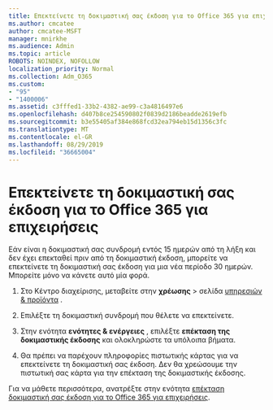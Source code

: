 ```yaml
---
title: Επεκτείνετε τη δοκιμαστική σας έκδοση για το Office 365 για επιχειρήσεις
ms.author: cmcatee
author: cmcatee-MSFT
manager: mnirkhe
ms.audience: Admin
ms.topic: article
ROBOTS: NOINDEX, NOFOLLOW
localization_priority: Normal
ms.collection: Adm_O365
ms.custom:
- "95"
- "1400006"
ms.assetid: c3fffed1-33b2-4382-ae99-c3a4816497e6
ms.openlocfilehash: d407b8ce254590802f0839d2186beadde2619efb
ms.sourcegitcommit: b3e55405af384e868fcd32ea794eb15d1356c3fc
ms.translationtype: MT
ms.contentlocale: el-GR
ms.lasthandoff: 08/29/2019
ms.locfileid: "36665004"
---
```

# <a name="extend-your-trial-for-office-365-for-business"></a>Επεκτείνετε τη δοκιμαστική σας έκδοση για το Office 365 για επιχειρήσεις

Εάν είναι η δοκιμαστική σας συνδρομή εντός 15 ημερών από τη λήξη και δεν έχει επεκταθεί πριν από τη δοκιμαστική έκδοση, μπορείτε να επεκτείνετε τη δοκιμαστική σας έκδοση για μια νέα περίοδο 30 ημερών. Μπορείτε μόνο να κάνετε αυτό μία φορά.
  
1. Στο Κέντρο διαχείρισης, μεταβείτε στην **χρέωσης** \> σελίδα [υπηρεσιών & προϊόντα](https://go.microsoft.com/fwlink/p/?linkid=842054) .

2. Επιλέξτε τη δοκιμαστική συνδρομή που θέλετε να επεκτείνετε.

3. Στην ενότητα **ενότητες & ενέργειες** , επιλέξτε **επέκταση της δοκιμαστικής έκδοσης** και ολοκληρώστε τα υπόλοιπα βήματα.

4. Θα πρέπει να παρέχουν πληροφορίες πιστωτικής κάρτας για να επεκτείνετε τη δοκιμαστική σας έκδοση. Δεν θα χρεώσουμε την πιστωτική σας κάρτα για την επέκταση της δοκιμαστικής έκδοσης.

Για να μάθετε περισσότερα, ανατρέξτε στην ενότητα [επέκταση δοκιμαστική σας έκδοση για το Office 365 για επιχειρήσεις](https://docs.microsoft.com/office365/admin/subscriptions-and-billing/extend-your-trial).